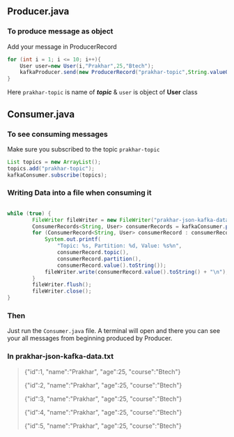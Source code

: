 ## Producer.java

### To produce message as object
Add your message in ProducerRecord
```java
for (int i = 1; i <= 10; i++){
    User user=new User(i,"Prakhar",25,"Btech");
    kafkaProducer.send(new ProducerRecord("prakhar-topic",String.valueOf(user.getId()),user));
}
```
Here `prakhar-topic` is name of ***topic*** & `user` is object of **User** class

## Consumer.java
### To see consuming messages
Make sure you subscribed to the topic `prakhar-topic`
```java
List topics = new ArrayList();
topics.add("prakhar-topic");
kafkaConsumer.subscribe(topics);
```
### Writing Data into a file when consuming it
```java

while (true) {
        FileWriter fileWriter = new FileWriter("prakhar-json-kafka-data.txt", true);
        ConsumerRecords<String, User> consumerRecords = kafkaConsumer.poll(Duration.ofSeconds(1));
        for (ConsumerRecord<String, User> consumerRecord : consumerRecords) {
            System.out.printf(
                "Topic: %s, Partition: %d, Value: %s%n",
                consumerRecord.topic(),
                consumerRecord.partition(),
                consumerRecord.value().toString());
            fileWriter.write(consumerRecord.value().toString() + "\n");
        }
        fileWriter.flush();
        fileWriter.close();
}
```
### Then
Just run the `Consumer.java` file. A terminal will open and there you can see your all messages from beginning produced by Producer.

### In prakhar-json-kafka-data.txt
> {"id":1, "name":"Prakhar", "age":25, "course":"Btech"}
> 
> {"id":2, "name":"Prakhar", "age":25, "course":"Btech"}
> 
> {"id":3, "name":"Prakhar", "age":25, "course":"Btech"}
> 
> {"id":4, "name":"Prakhar", "age":25, "course":"Btech"}
> 
> {"id":5, "name":"Prakhar", "age":25, "course":"Btech"}
> 

